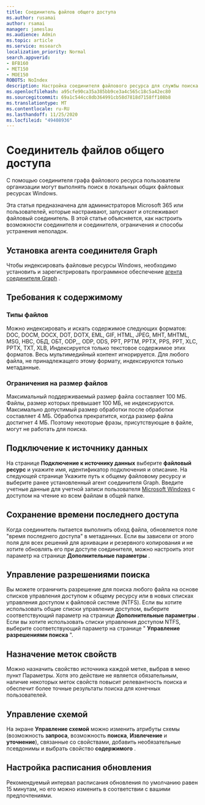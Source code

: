 ```yaml
---
title: Соединитель файлов общего доступа
ms.author: rusamai
author: rsamai
manager: jameslau
ms.audience: Admin
ms.topic: article
ms.service: mssearch
localization_priority: Normal
search.appverid:
- BFB160
- MET150
- MOE150
ROBOTS: NoIndex
description: Настройка соединителя файлового ресурса для службы поиска Майкрософт
ms.openlocfilehash: a95cfe90ca35a385bb9ce3a4c565c18c5a42ec80
ms.sourcegitcommit: 69a1c544cc8db364991cb58d7818d7158ff108b8
ms.translationtype: MT
ms.contentlocale: ru-RU
ms.lasthandoff: 11/25/2020
ms.locfileid: "49408936"
---
```

# <a name="file-share-connector"></a>Соединитель файлов общего доступа

С помощью соединителя графа файлового ресурса пользователи организации могут выполнять поиск в локальных общих файловых ресурсах Windows.

Эта статья предназначена для администраторов Microsoft 365 или пользователей, которые настраивают, запускают и отслеживают файловый соединитель. В этой статье объясняется, как настроить возможности соединителя и соединителя, ограничения и способы устранения неполадок.

## <a name="install-graph-connector-agent"></a>Установка агента соединителя Graph

Чтобы индексировать файловые ресурсы Windows, необходимо установить и зарегистрировать программное обеспечение [агента соединителя Graph](on-prem-agent.md) .

## <a name="content-requirements"></a>Требования к содержимому

### <a name="file-types"></a>Типы файлов

Можно индексировать и искать содержимое следующих форматов: DOC, DOCM, DOCX, DOT, DOTX, EML, GIF, HTML, JPEG, MHT, MHTML, MSG, НВС, ОБД, ОБТ, ODP,,, ODP, ODS, PPT, PPTM, PPTX, PPS, PPT, XLC, PPTX, TXT, XLB, Индексируется только текстовое содержимое этих форматов. Весь мультимедийный контент игнорируется. Для любого файла, не принадлежащего этому формату, индексируются только метаданные.

### <a name="file-size-limits"></a>Ограничения на размер файлов

Максимальный поддерживаемый размер файла составляет 100 МБ. Файлы, размер которых превышает 100 МБ, не индексируются. Максимально допустимый размер обработки после обработки составляет 4 МБ. Обработка прекратится, когда размер файла достигнет 4 МБ. Поэтому некоторые фразы, присутствующие в файле, могут не работать для поиска.

## <a name="connect-to-a-data-source"></a>Подключение к источнику данных

На странице **Подключение к источнику данных** выберите **файловый ресурс** и укажите имя, идентификатор подключения и описание. На следующей странице Укажите путь к общему файловому ресурсу и выберите ранее установленный агент соединителя Graph. Введите учетные данные для учетной записи пользователя [Microsoft Windows](https://microsoft.com/windows) с доступом на чтение ко всем файлам в общей папке.

## <a name="preserve-last-access-time"></a>Сохранение времени последнего доступа

Когда соединитель пытается выполнить обход файла, обновляется поле "время последнего доступа" в метаданных. Если вы зависели от этого поля для всех решений для архивации и резервного копирования и не хотите обновлять его при доступе соединителя, можно настроить этот параметр на странице **Дополнительные параметры** .

## <a name="manage-search-permissions"></a>Управление разрешениями поиска

Вы можете ограничить разрешение для поиска любого файла на основе списков управления доступом к общему ресурсу или в новых списках управления доступом к файловой системе (NTFS). Если вы хотите использовать общие списки управления доступом, выберите соответствующий параметр на странице **Дополнительные параметры** . Если вы хотите использовать списки управления доступом NTFS, выберите соответствующий параметр на странице " **Управление разрешениями поиска** ".

## <a name="assign-property-labels"></a>Назначение меток свойств

Можно назначить свойство источника каждой метке, выбрав в меню пункт Параметры. Хотя это действие не является обязательным, наличие некоторых меток свойств повысит релевантность поиска и обеспечит более точные результаты поиска для конечных пользователей.

## <a name="manage-schema"></a>Управление схемой

На экране **Управление схемой** можно изменить атрибуты схемы (возможность **запроса**, возможность **поиска**, **Извлечение** и **уточнение**), связанные со свойствами, добавить необязательные псевдонимы и выбрать свойство **содержимого** .

## <a name="set-the-refresh-schedule"></a>Настройка расписания обновления

Рекомендуемый интервал расписания обновления по умолчанию равен 15 минутам, но его можно изменить в соответствии с вашими предпочтениями.

